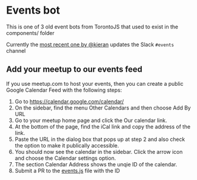 # Events bot 

This is one of 3 old event bots from TorontoJS that used to exist in the components/ folder

Currently the [most recent one by @kieran](https://github.com/kieran/torontojs-event-bot) updates the Slack `#events` channel 

## Add your meetup to our events feed

If you use meetup.com to host your events, then you can create a public Google Calendar Feed with the following steps:

1. Go to https://calendar.google.com/calendar/
2. On the sidebar, find the menu Other Calendars and then choose Add By URL
3. Go to your meetup home page and click the Our calendar link. 
4. At the bottom of the page, find the iCal link and copy the address of the link. 
5. Paste the URL in the dialog box that pops up at step 2 and also check the option to make it publically accessible. 
6. You should now see the calendar in the sidebar. Click the arrow icon and choose the Calendar settings option.
7. The section Calendar Address shows the unqie ID of the calendar. 
8. Submit a PR to the [events.js](torontojs.com/blob/master/src/data/events.js) file with the ID
